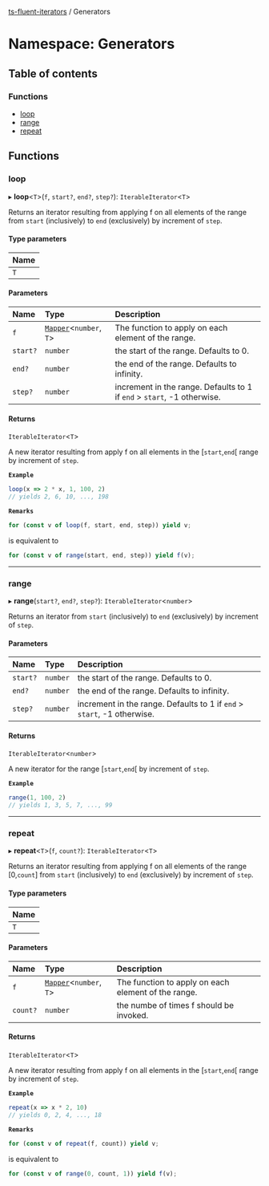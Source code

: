 [ts-fluent-iterators](../README.md) / Generators

# Namespace: Generators

## Table of contents

### Functions

- [loop](Generators.md#loop)
- [range](Generators.md#range)
- [repeat](Generators.md#repeat)

## Functions

### loop

▸ **loop**\<`T`\>(`f`, `start?`, `end?`, `step?`): `IterableIterator`\<`T`\>

Returns an iterator resulting from applying f on all elements of the range
from `start` (inclusively) to `end` (exclusively) by increment of `step`.

#### Type parameters

| Name |
| :------ |
| `T` |

#### Parameters

| Name | Type | Description |
| :------ | :------ | :------ |
| `f` | [`Mapper`](../README.md#mapper)\<`number`, `T`\> | The function to apply on each element of the range. |
| `start?` | `number` | the start of the range. Defaults to 0. |
| `end?` | `number` | the end of the range. Defaults to infinity. |
| `step?` | `number` | increment in the range. Defaults to 1 if `end` > `start`, -1 otherwise. |

#### Returns

`IterableIterator`\<`T`\>

A new iterator resulting from apply f on all elements in the [`start`,`end`[ range by increment of `step`.

**`Example`**

```ts
loop(x => 2 * x, 1, 100, 2)
// yields 2, 6, 10, ..., 198
```

**`Remarks`**

```ts
for (const v of loop(f, start, end, step)) yield v;
```
is equivalent to
```ts
for (const v of range(start, end, step)) yield f(v);
```

___

### range

▸ **range**(`start?`, `end?`, `step?`): `IterableIterator`\<`number`\>

Returns an iterator from `start` (inclusively) to `end` (exclusively) by increment of `step`.

#### Parameters

| Name | Type | Description |
| :------ | :------ | :------ |
| `start?` | `number` | the start of the range. Defaults to 0. |
| `end?` | `number` | the end of the range. Defaults to infinity. |
| `step?` | `number` | increment in the range. Defaults to 1 if `end` > `start`, -1 otherwise. |

#### Returns

`IterableIterator`\<`number`\>

A new iterator for the range [`start`,`end`[ by increment of `step`.

**`Example`**

```ts
range(1, 100, 2)
// yields 1, 3, 5, 7, ..., 99
```

___

### repeat

▸ **repeat**\<`T`\>(`f`, `count?`): `IterableIterator`\<`T`\>

Returns an iterator resulting from applying f on all elements of the range [0,`count`]
from `start` (inclusively) to `end` (exclusively) by increment of `step`.

#### Type parameters

| Name |
| :------ |
| `T` |

#### Parameters

| Name | Type | Description |
| :------ | :------ | :------ |
| `f` | [`Mapper`](../README.md#mapper)\<`number`, `T`\> | The function to apply on each element of the range. |
| `count?` | `number` | the numbe of times f should be invoked. |

#### Returns

`IterableIterator`\<`T`\>

A new iterator resulting from apply f on all elements in the [`start`,`end`[ range by increment of `step`.

**`Example`**

```ts
repeat(x => x * 2, 10)
// yields 0, 2, 4, ..., 18
```

**`Remarks`**

```ts
for (const v of repeat(f, count)) yield v;
```
is equivalent to
```ts
for (const v of range(0, count, 1)) yield f(v);
```
